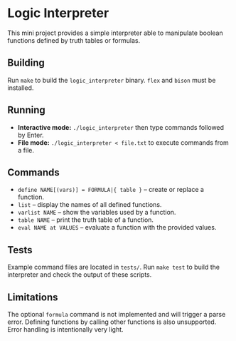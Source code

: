 # Logic Interpreter

This mini project provides a simple interpreter able to manipulate boolean functions defined by truth tables or formulas.

## Building

Run `make` to build the `logic_interpreter` binary. `flex` and `bison` must be installed.

## Running

- **Interactive mode:** `./logic_interpreter` then type commands followed by Enter.
- **File mode:** `./logic_interpreter < file.txt` to execute commands from a file.

## Commands

- `define NAME[(vars)] = FORMULA|{ table }` – create or replace a function.
- `list` – display the names of all defined functions.
- `varlist NAME` – show the variables used by a function.
- `table NAME` – print the truth table of a function.
- `eval NAME at VALUES` – evaluate a function with the provided values.

## Tests

Example command files are located in `tests/`. Run `make test` to build the interpreter and check the output of these scripts.

## Limitations

The optional `formula` command is not implemented and will trigger a parse error. Defining functions by calling other functions is also unsupported. Error handling is intentionally very light.
